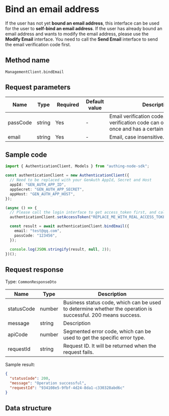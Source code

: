 # Bind an email address

<!--
Warning ⚠️:
Do not modify this document directly,
https://github.com/Authing/authing-docs-factory
Use this project to generate
-->

<LastUpdated />

If the user has not yet **bound an email address**, this interface can be used for the user to **self-bind an email address**. If the user has already bound an email address and wants to modify the email address, please use the **Modify Email** interface. You need to call the **Send Email** interface to send the email verification code first.

## Method name

`ManagementClient.bindEmail`

## Request parameters

| Name     | Type   | <div style="width:80px">Required</div> | <div style="width:60px">Default value</div> | <div style="width:300px">Description</div>                                                                   | <div style="width:200px">Sample value</div> |
| -------- | ------ | -------------------------------------- | ------------------------------------------- | ------------------------------------------------------------------------------------------------------------ | ------------------------------------------- |
| passCode | string | Yes                                    | -                                           | Email verification code. An email verification code can only be used once and has a certain validity period. | `123456`                                    |
| email    | string | Yes                                    | -                                           | Email, case insensitive.                                                                                     | `test@example.com`                          |

## Sample code

```ts
import { AuthenticationClient, Models } from "authing-node-sdk";

const authenticationClient = new AuthenticationClient({
  // Need to be replaced with your GenAuth AppId, Secret and Host
  appId: "GEN_AUTH_APP_ID",
  appSecret: "GEN_AUTH_APP_SECRET",
  appHost: "GEN_AUTH_APP_HOST",
});

(async () => {
  // Please call the login interface to get access_token first, and call the setAccessToken method to set access_token
  authenticationClient.setAccessToken("REPLACE_ME_WITH_REAL_ACCESS_TOKEN");

  const result = await authenticationClient.bindEmail({
    email: "test@qq.com",
    passCode: "123456",
  });

  console.log(JSON.stringify(result, null, 2));
})();
```

## Request response

Type: `CommonResponseDto`

| Name       | Type   | Description                                                                                                  |
| ---------- | ------ | ------------------------------------------------------------------------------------------------------------ |
| statusCode | number | Business status code, which can be used to determine whether the operation is successful. 200 means success. |
| message    | string | Description                                                                                                  |
| apiCode    | number | Segmented error code, which can be used to get the specific error type.                                      |
| requestId  | string | Request ID. It will be returned when the request fails.                                                      |

Sample result:

```json
{
  "statusCode": 200,
  "message": "Operation successful",
  "requestId": "934108e5-9fbf-4d24-8da1-c330328abd6c"
}
```

## Data structure
